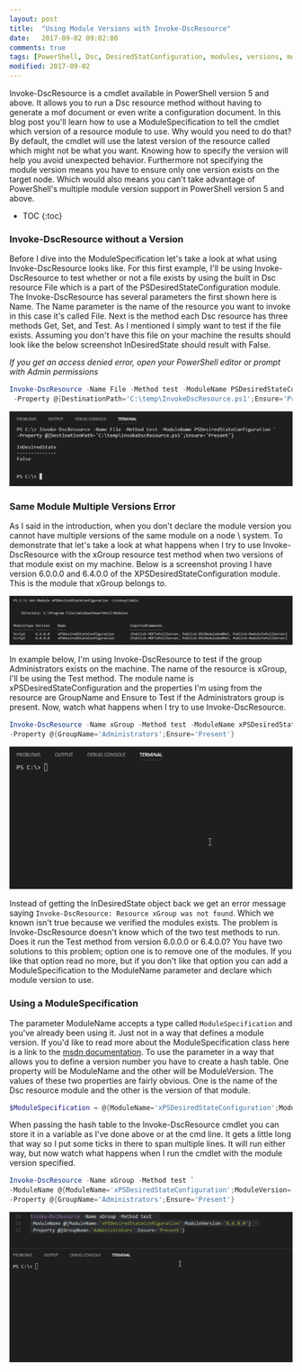 ```yaml
---
layout: post
title:  "Using Module Versions with Invoke-DscResource"
date:   2017-09-02 09:02:00
comments: true
tags: [PowerShell, Dsc, DesiredStatConfiguration, modules, versions, moduleversion, Invoke-DscResource, ModuleSpecification, module, specification, version]
modified: 2017-09-02
---
```


Invoke-DscResource is a cmdlet available in PowerShell version 5 and above. It allows you to run a Dsc resource method without having to generate a mof document or even write a configuration document. In this blog post you'll learn how to use a ModuleSpecification to tell the cmdlet which version of a resource module to use. Why would you need to do that? By default, the cmdlet will use the latest version of the resource called which might not be what you want. Knowing how to specify the version will help you avoid unexpected behavior. Furthermore not specifying the module version means you have to ensure only one version exists on the target node. Which would also means you can't take advantage of PowerShell's multiple module version support in PowerShell version 5 and above.

* TOC
{:toc}

### Invoke-DscResource without a Version

Before I dive into the ModuleSpecification let's take a look at what using Invoke-DscResource looks like. For this first example, I'll be using Invoke-DscResource to test whether or not a file exists by using the built in Dsc resource File which is a part of the PSDesiredStateConfiguration module. The Invoke-DscResource has several parameters the first shown here is Name. The Name parameter is the name of the resource you want to invoke in this case it's called File. Next is the method each Dsc resource has three methods Get, Set, and Test. As I mentioned I simply want to test if the file exists. Assuming you don't have this file on your machine the results should look like the below screenshot InDesiredState should result with False. 

_If you get an access denied error, open your PowerShell editor or prompt with Admin permissions_

``` powershell
Invoke-DscResource -Name File -Method test -ModuleName PSDesiredStateConfiguration`
 -Property @{DestinationPath='C:\temp\InvokeDscResource.ps1';Ensure='Present'}
```

![FileResourceTestMethod](/images/posts/UsingModuleVersionsInvokeDscResource/FileResourceTestMethod.png "FileResourceTestMethod")


### Same Module Multiple Versions Error

As I said in the introduction, when you don't declare the module version you cannot have multiple versions of the same module on a node \ system. To demonstrate that let's take a look at what happens when I try to use Invoke-DscResource with the xGroup resource test method when two versions of that module exist on my machine. Below is a screenshot proving I have version 6.0.0.0 and 6.4.0.0 of the XPSDesiredStateConfiguration module. This is the module that xGroup belongs to.


![2versions](/images/posts/UsingModuleVersionsInvokeDscResource/2versions.png "2versions")

In example below, I'm using Invoke-DscResource to test if the group Administrators exists on the machine. The name of the resource is xGroup, I'll be using the Test method. The module name is xPSDesiredStateConfiguration and the properties I'm using from the resource are GroupName and Ensure to Test if the Administrators group is present. Now, watch what happens when I try to use Invoke-DscResource. 


``` powershell
Invoke-DscResource -Name xGroup -Method test -ModuleName xPSDesiredStateConfiguration `
-Property @{GroupName='Administrators';Ensure='Present'}
```


![resourceNotFound](/images/posts/UsingModuleVersionsInvokeDscResource/resourceNotFound.gif "resourceNotFound")


Instead of getting the InDesiredState object back we get an error message saying `Invoke-DscResource: Resource xGroup was not found`. Which we known isn't true because we verified the modules exists. The problem is Invoke-DscResource doesn't know which of the two test methods to run. Does it run the Test method from version 6.0.0.0 or 6.4.0.0? You have two solutions to this problem; option one is to remove one of the modules. If you like that option read no more, but if you don't like that option you can add a ModuleSpecification to the ModuleName parameter and declare which module version to use.


### Using a ModuleSpecification

The parameter ModuleName accepts a type called `ModuleSpecification` and you've already been using it. Just not in a way that defines a module version. If you'd like to read more about the ModuleSpecification class here is a link to the [msdn documentation](https://msdn.microsoft.com/en-us/library/microsoft.powershell.commands.modulespecification(v=vs.85).aspx). To use the parameter in a way that allows you to define a version number you have to create a hash table. One property will be ModuleName and the other will be ModuleVersion. The values of these two properties are fairly obvious. One is the name of the Dsc resource module and the other is the version of that module. 

``` powershell
$ModuleSpecification = @{ModuleName='xPSDesiredStateConfiguration';ModuleVersion='6.4.0.0 '}
```

When passing the hash table to the Invoke-DscResource cmdlet you can store it in a variable as I've done above or at the cmd line. It gets a little long that way so I put some ticks in there to span multiple lines. It will run either way, but now watch what happens when I run the cmdlet with the module version specified.

``` powershell
Invoke-DscResource -Name xGroup -Method test `
-ModuleName @{ModuleName='xPSDesiredStateConfiguration';ModuleVersion='6.4.0.0'} `
-Property @{GroupName='Administrators';Ensure='Present'}
```


![moduleSpecification](/images/posts/UsingModuleVersionsInvokeDscResource/moduleSpecification.gif "moduleSpecification")